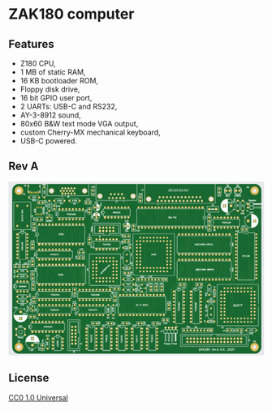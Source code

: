 # ZAK180 computer

## Features

- Z180 CPU,
- 1 MB of static RAM,
- 16 KB bootloader ROM,
- Floppy disk drive,
- 16 bit GPIO user port,
- 2 UARTs: USB-C and RS232,
- AY-3-8912 sound,
- 80x60 B&W text mode VGA output,
- custom Cherry-MX mechanical keyboard,
- USB-C powered.

## Rev A

<img src="img/pcb.png">

## License

[CC0 1.0 Universal](LICENSE)
